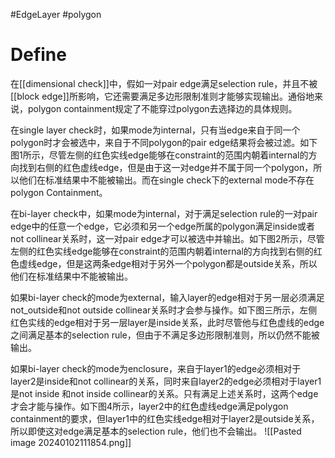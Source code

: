 #EdgeLayer #polygon 
# Define
在[[dimensional check]]中，假如一对pair edge满足selection rule，并且不被[[block edge]]所影响，它还需要满足多边形限制准则才能够实现输出。通俗地来说，polygon containment规定了不能穿过polygon去选择边的具体规则。

在single layer check时，如果mode为internal，只有当edge来自于同一个polygon时才会被选中，来自于不同polygon的pair edge结果将会被过滤。如下图1所示，尽管左侧的红色实线edge能够在constraint的范围内朝着internal的方向找到右侧的红色虚线edge，但是由于这一对edge并不属于同一个polygon，所以他们在标准结果中不能被输出。而在single check下的external mode不存在polygon Containment。

在bi-layer check中，如果mode为internal，对于满足selection rule的一对pair edge中的任意一个edge，它必须和另一个edge所属的polygon满足inside或者not collinear关系时，这一对pair edge才可以被选中并输出。如下图2所示，尽管左侧的红色实线edge能够在constraint的范围内朝着internal的方向找到右侧的红色虚线edge，但是这两条edge相对于另外一个polygon都是outside关系，所以他们在标准结果中不能被输出。

如果bi-layer check的mode为external，输入layer的edge相对于另一层必须满足not_outside和not outside collinear关系时才会参与操作。如下图三所示，左侧红色实线的edge相对于另一层layer是inside关系，此时尽管他与红色虚线的edge之间满足基本的selection rule，但由于不满足多边形限制准则，所以仍然不能被输出。

如果bi-layer check的mode为enclosure，来自于layer1的edge必须相对于layer2是inside和not collinear的关系，同时来自layer2的edge必须相对于layer1是not inside 和not inside collinear的关系。只有满足上述关系时，这两个edge才会才能与操作。如下图4所示，layer2中的红色虚线edge满足polygon containment的要求，但layer1中的红色实线edge相对于layer2是outside关系，所以即使这对edge满足基本的selection rule，他们也不会输出。
![[Pasted image 20240102111854.png]]